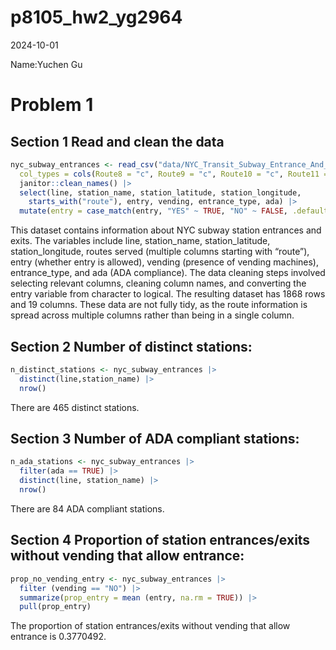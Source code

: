 p8105_hw2_yg2964
================
2024-10-01

Name:Yuchen Gu

# Problem 1

## Section 1 Read and clean the data

``` r
nyc_subway_entrances <- read_csv("data/NYC_Transit_Subway_Entrance_And_Exit_Data.csv",
  col_types = cols(Route8 = "c", Route9 = "c", Route10 = "c", Route11 = "c")) |> 
  janitor::clean_names() |> 
  select(line, station_name, station_latitude, station_longitude, 
    starts_with("route"), entry, vending, entrance_type, ada) |> 
  mutate(entry = case_match(entry, "YES" ~ TRUE, "NO" ~ FALSE, .default = NA))
```

This dataset contains information about NYC subway station entrances and
exits. The variables include line, station_name, station_latitude,
station_longitude, routes served (multiple columns starting with
“route”), entry (whether entry is allowed), vending (presence of vending
machines), entrance_type, and ada (ADA compliance). The data cleaning
steps involved selecting relevant columns, cleaning column names, and
converting the entry variable from character to logical. The resulting
dataset has 1868 rows and 19 columns. These data are not fully tidy, as
the route information is spread across multiple columns rather than
being in a single column.

## Section 2 Number of distinct stations:

``` r
n_distinct_stations <- nyc_subway_entrances |> 
  distinct(line,station_name) |> 
  nrow()
```

There are 465 distinct stations.

## Section 3 Number of ADA compliant stations:

``` r
n_ada_stations <- nyc_subway_entrances |> 
  filter(ada == TRUE) |> 
  distinct(line, station_name) |> 
  nrow()
```

There are 84 ADA compliant stations.

## Section 4 Proportion of station entrances/exits without vending that allow entrance:

``` r
prop_no_vending_entry <- nyc_subway_entrances |> 
  filter (vending == "NO") |> 
  summarize(prop_entry = mean (entry, na.rm = TRUE)) |> 
  pull(prop_entry)
```

The proportion of station entrances/exits without vending that allow
entrance is 0.3770492.
